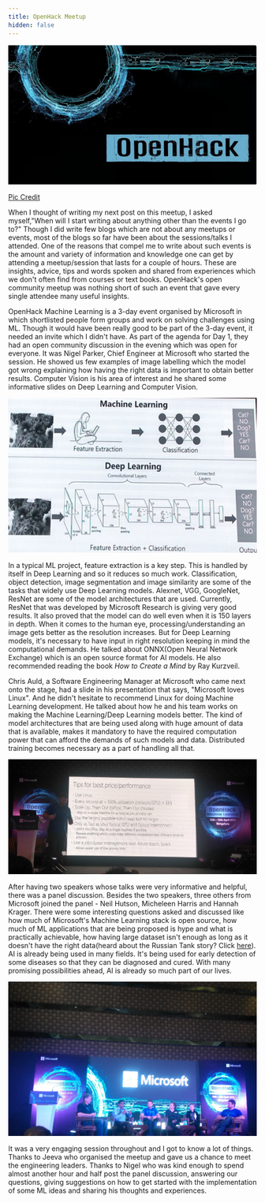 ```yaml
---
title: OpenHack Meetup
hidden: false
---
```

<p align="center"><img src="\assets\images\openhack.png?raw=true" alt="" /></p>
<p class="caption"><a href="https://www.meetup.com/opensourceblr/events/248254677/">Pic Credit</a></p>

When I thought of writing my next post on this meetup, I asked myself,"When will I start writing about anything other than the events I go to?" Though I did write few blogs which are not about any meetups or events, most of the blogs so far have been about the sessions/talks I attended. One of the reasons that compel me to write about such events is the amount and variety of information and knowledge one can get by attending a meetup/session that lasts for a couple of hours. These are insights, advice, tips and words spoken and shared from experiences which we don't often find from courses or text books. OpenHack's open community meetup was nothing short of such an event that gave every single attendee many useful insights.  

OpenHack Machine Learning is a 3-day event organised by Microsoft in which shortlisted people form groups and work on solving challenges using ML. Though it would have been really good to be part of the 3-day event, it needed an invite which I didn't have. As part of the agenda for Day 1, they had an open community discussion in the evening which was open for everyone. It was Nigel Parker, Chief Engineer at Microsoft who started the session. He showed us few examples of image labelling which the model got wrong explaining how having the right data is important to obtain better results. Computer Vision is his area of interest and he shared some informative slides on Deep Learning and Computer Vision. 

<p align="center"><img src="\assets\images\cnn.png?raw=true" alt=""/></p>

In a typical ML project, feature extraction is a key step. This is handled by itself in Deep Learning and so it reduces so much work. Classification, object detection, image segmentation and image similarity are some of the tasks that widely use  Deep Learning models. Alexnet, VGG, GoogleNet, ResNet are some of the model architectures that are used. Currently, ResNet that was developed by Microsoft Research is giving very good results. It also proved that the model can do well even when it is 150 layers in depth. When it comes to the human eye, processing/understanding an image gets better as the resolution increases. But for Deep Learning models, it's necessary to have input in right resolution keeping in mind the computational demands. He talked about ONNX(Open Neural Network Exchange) which is an open source format for AI models. He also recommended reading the book *How to Create a Mind* by Ray Kurzveil.

Chris Auld, a Software Engineering Manager at Microsoft who came next onto the stage, had a slide in his presentation that says, "Microsoft loves Linux". And he didn't hesitate to recommend Linux for doing Machine Learning development. He talked about how he and his team works on making the Machine Learning/Deep Learning models better. The kind of model architectures that are being used along with huge amount of data that is available, makes it mandatory to have the required computation power that can afford the demands of such models and data. Distributed training becomes necessary as a part of handling all that. 

<p align="center"><img src="\assets\images\chris.jpg?raw=true"/></p>

After having two speakers whose talks were very informative and helpful, there was a panel discussion. Besides the two speakers, three others from Microsoft joined the panel - Neil Hutson, Micheleen Harris and Hannah Krager. There were some interesting questions asked and discussed like how much of Microsoft's Machine Learning stack is open source, how much of ML applications that are being proposed is hype and what is practically achievable, how having large dataset isn't enough as long as it doesn't have the right data(heard about the Russian Tank story? Click [here](https://www.scientificamerican.com/article/how-a-machine-learns-prejudice/)). AI is already being used in many fields. It's being used for early detection of some diseases so that they can be diagnosed and cured. With many promising possibilities ahead, AI is already so much part of our lives.

<p align="center"><img src="\assets\images\panelopenhack.jpg?raw=true"/></p>

It was a very engaging session throughout and I got to know a lot of things. Thanks to Jeeva who organised the meetup and gave us a chance to meet the engineering leaders. Thanks to Nigel who was kind enough to spend almost another hour and half post the panel discussion, answering our questions, giving suggestions on how to get started with the implementation of some ML ideas and sharing his thoughts and experiences. 


